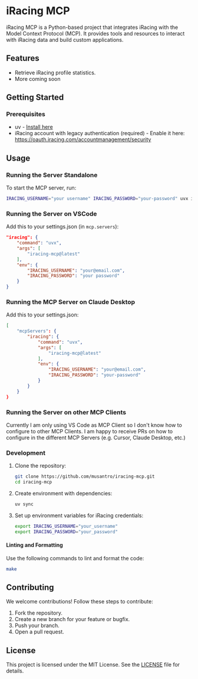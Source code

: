 # iRacing MCP

iRacing MCP is a Python-based project that integrates iRacing with the Model Context Protocol (MCP). It provides tools and resources to interact with iRacing data and build custom applications.

## Features

- Retrieve iRacing profile statistics.
- More coming soon

## Getting Started

### Prerequisites

- uv - [Install here](https://docs.astral.sh/uv/getting-started/installation/)
- iRacing account with legacy authentication (required) - Enable it here: <https://oauth.iracing.com/accountmanagement/security>

## Usage

### Running the Server Standalone

To start the MCP server, run:

```bash
IRACING_USERNAME="your username" IRACING_PASSWORD="your-password" uvx iracing-mcp
```

### Running the Server on VSCode

Add this to your settings.json (in `mcp.servers`):

```json
"iracing": {
    "command": "uvx",
    "args": [
        "iracing-mcp@latest"
    ],
    "env": {
        "IRACING_USERNAME": "your@email.com",
        "IRACING_PASSWORD": "your password"
    }
}
```

### Running the MCP Server on Claude Desktop

Add this to your settings.json:

```json
[
    "mcpServers": {
        "iracing": {
            "command": "uvx",
            "args": [
                "iracing-mcp@latest"
            ],
            "env": {
                "IRACING_USERNAME": "your@email.com",
                "IRACING_PASSWORD": "your-password"
            }
        }
    }
}
```

### Running the Server on other MCP Clients

Currently I am only using VS Code as MCP Client so I don't know how to configure to other MCP Clients.
I am happy to receive PRs on how to configure in the different MCP Servers (e.g. Cursor, Claude Desktop, etc.)

### Development

1. Clone the repository:

   ```bash
   git clone https://github.com/musantro/iracing-mcp.git
   cd iracing-mcp
   ```

2. Create environment with dependencies:

   ```bash
   uv sync
   ```

3. Set up environment variables for iRacing credentials:

   ```bash
   export IRACING_USERNAME="your_username"
   export IRACING_PASSWORD="your_password"
   ```

#### Linting and Formatting

Use the following commands to lint and format the code:

```bash
make
```

## Contributing

We welcome contributions! Follow these steps to contribute:

1. Fork the repository.
2. Create a new branch for your feature or bugfix.
3. Push your branch.
4. Open a pull request.

## License

This project is licensed under the MIT License. See the [LICENSE](LICENSE) file for details.
